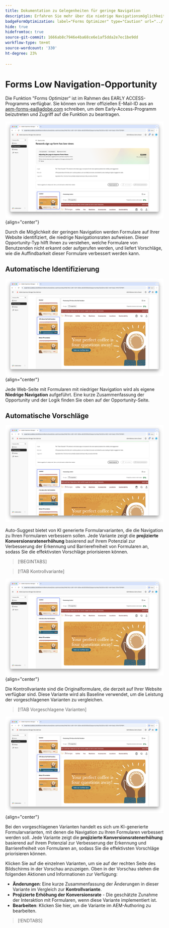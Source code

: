 ```yaml
---
title: Dokumentation zu Gelegenheiten für geringe Navigation
description: Erfahren Sie mehr über die niedrige Navigationsmöglichkeit und wie Sie sie verwenden können, um die Interaktion mit Formularen auf Ihrer Website zu verbessern.
badgeFormOptimization: label="Forms Optimizer" type="Caution" url="../../opportunity-types/form-optimization.md" tooltip="Forms Optimizer"
hide: true
hidefromtoc: true
source-git-commit: 1666ab8c7946e4ba68ce6e1af5dda2e7ec1be9dd
workflow-type: tm+mt
source-wordcount: '330'
ht-degree: 23%

---
```



# Forms Low Navigation-Opportunity

<span class="preview"> Die Funktion &quot;Forms Optimizer“ ist im Rahmen des EARLY ACCESS-Programms verfügbar. Sie können von Ihrer offiziellen E-Mail-ID aus an aem-forms-ea@adobe.com schreiben, um dem Early-Access-Programm beizutreten und Zugriff auf die Funktion zu beantragen. </span>

![Niedrige Navigationsmöglichkeit](./assets/low-navigation/hero.png){align="center"}

Durch die Möglichkeit der geringen Navigation werden Formulare auf Ihrer Website identifiziert, die niedrige Navigationsraten aufweisen. Dieser Opportunity-Typ hilft Ihnen zu verstehen, welche Formulare von Benutzenden nicht erkannt oder aufgerufen werden, und liefert Vorschläge, wie die Auffindbarkeit dieser Formulare verbessert werden kann.

## Automatische Identifizierung

![Niedrige Navigation automatisch identifizieren](./assets/low-navigation/auto-identify.png){align="center"}

Jede Web-Seite mit Formularen mit niedriger Navigation wird als eigene **Niedrige Navigation** aufgeführt. Eine kurze Zusammenfassung der Opportunity und der Logik finden Sie oben auf der Opportunity-Seite.

## Automatische Vorschläge

![Niedrige Navigation automatisch vorschlagen](./assets/low-navigation/auto-suggest.png)

Auto-Suggest bietet von KI generierte Formularvarianten, die die Navigation zu Ihren Formularen verbessern sollen. Jede Variante zeigt die **projizierte Konversionsratenerhöhung** basierend auf ihrem Potenzial zur Verbesserung der Erkennung und Barrierefreiheit von Formularen an, sodass Sie die effektivsten Vorschläge priorisieren können.

>[!BEGINTABS]

>[!TAB Kontrollvariante]

![Kontrollvarianten](./assets/low-navigation/control-variation.png){align="center"}

Die Kontrollvariante sind die Originalformulare, die derzeit auf Ihrer Website verfügbar sind. Diese Variante wird als Baseline verwendet, um die Leistung der vorgeschlagenen Varianten zu vergleichen.

>[!TAB Vorgeschlagene Varianten]

![Vorgeschlagene Varianten](./assets/low-navigation/suggested-variations.png){align="center"}

Bei den vorgeschlagenen Varianten handelt es sich um KI-generierte Formularvarianten, mit denen die Navigation zu Ihren Formularen verbessert werden soll. Jede Variante zeigt die **projizierte Konversionsratenerhöhung** basierend auf ihrem Potenzial zur Verbesserung der Erkennung und Barrierefreiheit von Formularen an, sodass Sie die effektivsten Vorschläge priorisieren können.

Klicken Sie auf die einzelnen Varianten, um sie auf der rechten Seite des Bildschirms in der Vorschau anzuzeigen. Oben in der Vorschau stehen die folgenden Aktionen und Informationen zur Verfügung:

* **Änderungen**: Eine kurze Zusammenfassung der Änderungen in dieser Variante im Vergleich zur **Kontrollvariante**.
* **Projizierte Erhöhung der Konversionsrate** - Die geschätzte Zunahme der Interaktion mit Formularen, wenn diese Variante implementiert ist.
* **Bearbeiten**: Klicken Sie hier, um die Variante im AEM-Authoring zu bearbeiten.

>[!ENDTABS]

<!-- 

## Auto-optimize

[!BADGE Ultimate]{type=Positive tooltip="Ultimate"}

![Auto-optimize low navigation](./assets/low-views/auto-optimize.png){align="center"}

Sites Optimizer Ultimate adds the ability to deploy auto-optimization for the issues found by the low navigation opportunity.

>[!BEGINTABS]

>[!TAB Test multiple]


>[!TAB Publish selected]

{{auto-optimize-deploy-optimization-slack}}

>[!TAB Request approval]

{{auto-optimize-request-approval}}

>[!ENDTABS]

-->
